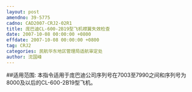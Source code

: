 ```yaml
---
layout: post
amendno: 39-5775
cadno: CAD2007-CRJ2-02R1
title: 庞巴迪CL-600-2B19型飞机襟翼失效检查
date: 2007-10-08 00:00:00 +0800
effdate: 2007-10-08 00:00:00 +0800
tag: CRJ2
categories: 民航华东地区管理局适航审定处
author: 沈国峰
---
```


##适用范围:
本指令适用于庞巴迪公司序列号在7003至7990之间和序列号为8000及以后的CL-600-2B19型飞机。

